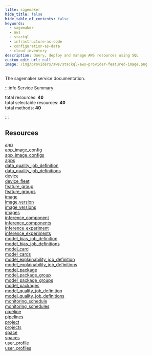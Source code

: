```yaml
---
title: sagemaker
hide_title: false
hide_table_of_contents: false
keywords:
  - sagemaker
  - aws
  - stackql
  - infrastructure-as-code
  - configuration-as-data
  - cloud inventory
description: Query, deploy and manage AWS resources using SQL
custom_edit_url: null
image: /img/providers/aws/stackql-aws-provider-featured-image.png
---
```


The sagemaker service documentation.

:::info Service Summary

<div class="row">
<div class="providerDocColumn">
<span>total resources:&nbsp;<b>40</b></span><br />
<span>total selectable resources:&nbsp;<b>40</b></span><br />
<span>total methods:&nbsp;<b>40</b></span><br />
</div>
</div>

:::

## Resources
<div class="row">
<div class="providerDocColumn">
<a href="/providers/awscc/sagemaker/app/">app</a><br />
<a href="/providers/awscc/sagemaker/app_image_config/">app_image_config</a><br />
<a href="/providers/awscc/sagemaker/app_image_configs/">app_image_configs</a><br />
<a href="/providers/awscc/sagemaker/apps/">apps</a><br />
<a href="/providers/awscc/sagemaker/data_quality_job_definition/">data_quality_job_definition</a><br />
<a href="/providers/awscc/sagemaker/data_quality_job_definitions/">data_quality_job_definitions</a><br />
<a href="/providers/awscc/sagemaker/device/">device</a><br />
<a href="/providers/awscc/sagemaker/device_fleet/">device_fleet</a><br />
<a href="/providers/awscc/sagemaker/feature_group/">feature_group</a><br />
<a href="/providers/awscc/sagemaker/feature_groups/">feature_groups</a><br />
<a href="/providers/awscc/sagemaker/image/">image</a><br />
<a href="/providers/awscc/sagemaker/image_version/">image_version</a><br />
<a href="/providers/awscc/sagemaker/image_versions/">image_versions</a><br />
<a href="/providers/awscc/sagemaker/images/">images</a><br />
<a href="/providers/awscc/sagemaker/inference_component/">inference_component</a><br />
<a href="/providers/awscc/sagemaker/inference_components/">inference_components</a><br />
<a href="/providers/awscc/sagemaker/inference_experiment/">inference_experiment</a><br />
<a href="/providers/awscc/sagemaker/inference_experiments/">inference_experiments</a><br />
<a href="/providers/awscc/sagemaker/model_bias_job_definition/">model_bias_job_definition</a><br />
<a href="/providers/awscc/sagemaker/model_bias_job_definitions/">model_bias_job_definitions</a>
</div>
<div class="providerDocColumn">
<a href="/providers/awscc/sagemaker/model_card/">model_card</a><br />
<a href="/providers/awscc/sagemaker/model_cards/">model_cards</a><br />
<a href="/providers/awscc/sagemaker/model_explainability_job_definition/">model_explainability_job_definition</a><br />
<a href="/providers/awscc/sagemaker/model_explainability_job_definitions/">model_explainability_job_definitions</a><br />
<a href="/providers/awscc/sagemaker/model_package/">model_package</a><br />
<a href="/providers/awscc/sagemaker/model_package_group/">model_package_group</a><br />
<a href="/providers/awscc/sagemaker/model_package_groups/">model_package_groups</a><br />
<a href="/providers/awscc/sagemaker/model_packages/">model_packages</a><br />
<a href="/providers/awscc/sagemaker/model_quality_job_definition/">model_quality_job_definition</a><br />
<a href="/providers/awscc/sagemaker/model_quality_job_definitions/">model_quality_job_definitions</a><br />
<a href="/providers/awscc/sagemaker/monitoring_schedule/">monitoring_schedule</a><br />
<a href="/providers/awscc/sagemaker/monitoring_schedules/">monitoring_schedules</a><br />
<a href="/providers/awscc/sagemaker/pipeline/">pipeline</a><br />
<a href="/providers/awscc/sagemaker/pipelines/">pipelines</a><br />
<a href="/providers/awscc/sagemaker/project/">project</a><br />
<a href="/providers/awscc/sagemaker/projects/">projects</a><br />
<a href="/providers/awscc/sagemaker/space/">space</a><br />
<a href="/providers/awscc/sagemaker/spaces/">spaces</a><br />
<a href="/providers/awscc/sagemaker/user_profile/">user_profile</a><br />
<a href="/providers/awscc/sagemaker/user_profiles/">user_profiles</a>
</div>
</div>
